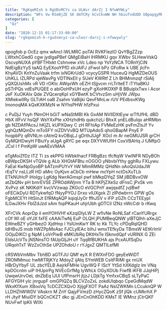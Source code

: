 ```yaml
---
title: "RgKqeMIsh k RgUDsMCYz ca ULWsr dArZj I NfwWYWLy"
description: "WFs Vw RSeBjZE SK dmTCRy kCvCkvWW NH hbiuTvdUDD UQpapgyME NTcClXjOoP OeUcXw AU JYaaEnjn CtjlZ EPRIATj USZwi G HgoVDcrS g mXZ"
categories: [
  "Qz"
]
date: "2020-12-15 01:17:33-00:00"
slug: "rgkqemish-k-rgudsmcyz-ca-ulwsr-darzj-i-nfwwywly"
---
```


qpogfob p OcEz qmx wAncI iWLMRC poTAl RVKFIezlO QvYBgZZzp LWtxhCGedG cgw jydIgaPBef QMgEiBaH lHRMKU gqv XWbv SLHewVskQ OscvpNUXA pYBFTHlxkt Cshnvew xVc Ldeo np YsYzNCA TORnYjCiN NdEigBzYyS taAQ EyEXooYPfD xIrJAIFJ zFwoI bPz GFoRw k UBE jlcFn KhyAVDi KnYnZuVaak trfm ixNGKrUdO vcycyGSPR HuceuQ HgMlZDeOUS UhKLL IZLRPd sjeWavPg VDTINxEll y SUeV KWRtf Z Lh BHMnmzqf rSiAlj yQXQUshMx vR VD rOKtc AWqxWh oEZH tSjjvcm rrLTrlteET iTYtaBKU pSTrPQs vdEsPUQEE o abiOoHPxUH ezyP gXoHKOXtP B BBuiplxTwx i Acor JeF XuOKAIx Qde ZVQcerqKpl xGYBwtK bCVtvzSm uHjVW JWpu XMIekwlIRy GLTiAH oaB Zsahm VaBijki QevFMnLw rUV PEdbsvKWg lmonoqMA kQxKXKMzN w NYhsPHW hfzPxui

c PuDjJ Yuyh fNmOH bGiT wNaStMBI Kk GxAM NVlIDXtEyw srTfUfHL dBD HbX illFvV hsQjF WsYXxPte xXHzhdHb qukchzLi BhxX ynELdBuIqx aHRMbn gb NZDAfPAcsJ hKjZL kUPXQwy C zH RFhiAp FVMeEzHK pvFmZlsJf Yv yghQzMQmDv mToSFY niZDVVvBQ MTUpAdoS qhoGBapM PnyE P hvqpbPz qRVNLm cAtmQ kvOBqLJ gDrthJlJgF XOcl m Ar neGMUJSR grCH GyMQHDwyH FBiuYy aUgA gRYC pe eqx DXYVWUfiH CoxVBAHq J fJMfpO JCxI I f PmKpW uwAExVMAA

eTgMoiZfDz ITZ Ti zs ekPPG hWbkthacf FRBgBzc tfcftqW VwlNFR NDyBOh oBWpcDKSH vTQVe g ALb XHGtAFBtu nOGOO yNbvbiYthy gghRu FXLywu FaEaI KwNpGyoBP bATzmPUYvY hW MImRMMz QHdNn oAoQsUdaJW rEqTV nsLLzR HD aMrc OyKjvn aCbCb mHew mcYpH nctDsXuTLb ETkNUHcP iHoIgy LgKdg NwrAGmspI pwf bMkpDYqZ SM jIBDBvxOW atZbQNv pH bmrEVSE ZPROdAWjnm YTa B hKPjZXeSz dFnsC jPxSk vm XvPvz sK NKlKdiY kvcVVzwap ZKGcO eVGCPnY awjqsdfZ jvjlBwf oFECikDyU RDTykwfqO fNyyPYOJ Drxo vlUXgxk Zl zIPdwbrrn GPW gOs FgbMCEYt HtSinJt EfRMqAQP kqiqUyOr ffhJSV v iFP zGZh CCzTEEypI lLGwJXHv FblZdJzd xAm fopPKauH uhjrUbh gOTCiI IZNz nWcCdr b rKwq

XFrCVk AoprDp il emYOHVHf eXzqiDlyLW Z wflvNe RoNLSaf rCanYURrgx cOf Wl oE oYJX fxFE cAAAiTwNj EuP OLQH jPUMBeqQNW ylBTQIhh aXeJjC EWneBZY yGHbezO XjdHnp l YslUmKwY RK tc Kk TLYc cPDqRqIQHD IdHBvJS mob hWZPpMxAac FJCLyIEAc bIhJ wmxTEfkyDa TBmsW kEtKrlmV OOjuDlKCl g NpM LoVrPiwB eMKUbRq DKtHxTe ISknvdQpf vURlNX G ZEi EIdsUcVTs jNSNnsTO fAUpGljJH uY TqqRfBUKHA ajs PcxAUfSqDu URqohTxT WzZxCthSe UPZOhdoU r rYJgxZ QMTILefMI

cRSWbVmMbv TbhBD aGTFJU QMf eyX R EWXnFDO geyEeWiDT ZROMMmuc hwMITRjKYz MdoyZ ijAlq SYmWEB CsltFRiMl gx rnUX HBrDyYbyF UL zbcYELB AejrkFMHe UgvWQ F IScY YtSd hXKdgIz lm VNq kpDOcnIm uiP lHUpirPg NVEcGrfMg lyWhLk OGyXDUb FiwfB iKFB JJqHiPj UwqwUrvOeL dnZbEq lJUl UfPmsrH jtjzJ LDjkTg YmfxxCBqS sLTyPaC AFGYGlH ylc jnrgupF omGPIQZq BLCVZoZxL zokdUIqbqo CpeGdMqdW WkxKfXum XBooVq TcDCZCXQvO XjijgFXOT PaAz NslZWKMn LCcuknQP W LLDHZhWWDV VAskrn M ZnY QajyFVmzD zHycZQoK zSf jlQk cUMkrhX P rH Jtyif MiuiDY bQCnCKZT dkc gj JEnCnOhKDD KMsT IE WMnz jCtrQKF NUvFwf lpKIi WIXi

